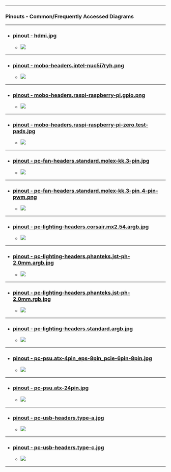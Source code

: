 <!-- ------------------------------------------------------------ ---

This file (on GitHub):   https://github.com/mcavallo-git/Coding/tree/main/pinouts/README.md

--- ------------------------------------------------------------- -->

***

### Pinouts - Common/Frequently Accessed Diagrams

***

- ### [pinout - hdmi.jpg](https://www.veritlabs.com/itresources/diagrams/hdmi_pinout.gif)
  - <img src="pinout - hdmi.jpg" />

***

- ### [pinout - mobo-headers.intel-nuc5i7ryh.png](https://www.intel.com/content/www/us/en/support/articles/000006933/intel-nuc.html)
  - <img src="https://github.com/mcavallo-git/Coding/raw/main/pinouts/pinout - mobo-headers.intel-nuc5i7ryh.png" />

***

- ### [pinout - mobo-headers.raspi-raspberry-pi.gpio.png](https://www.raspberrypi.com/documentation/computers/raspberry-pi.html)
  - <img src="https://github.com/mcavallo-git/Coding/raw/main/pinouts/pinout - mobo-headers.raspi-raspberry-pi.gpio.png" />

***

- ### [pinout - mobo-headers.raspi-raspberry-pi-zero.test-pads.jpg](https://www.raspberrypi.com/documentation/computers/raspberry-pi.html)
  - <img src="https://github.com/mcavallo-git/Coding/raw/main/pinouts/pinout - mobo-headers.raspi-raspberry-pi-zero.test-pads.jpg" />

***

- ### [pinout - pc-fan-headers.standard.molex-kk.3-pin.jpg](https://www.dell.com/community/image/serverpage/image-id/8636i1F8E1EC34080C415?v=1.0)
  - <img src="https://github.com/mcavallo-git/Coding/raw/main/pinouts/pinout - pc-fan-headers.standard.molex-kk.3-pin.jpg" />

***

- ### [pinout - pc-fan-headers.standard.molex-kk.3-pin_4-pin-pwm.png](https://www.arctic.de/us/faq/detail/what-is-the-pin-assignment)
  - <img src="https://github.com/mcavallo-git/Coding/raw/main/pinouts/pinout - pc-fan-headers.standard.molex-kk.3-pin_4-pin-pwm.png" />

***

- ### [pinout - pc-lighting-headers.corsair.mx2.54.argb.jpg](https://github.com/mcavallo-git/Coding/blob/main/README.md)
  - <img src="https://github.com/mcavallo-git/Coding/raw/main/pinouts/pinout - pc-lighting-headers.corsair.mx2.54.argb.jpg" />

***

- ### [pinout - pc-lighting-headers.phanteks.jst-ph-2.0mm.argb.jpg](https://github.com/mcavallo-git/Coding/blob/main/README.md)
  - <img src="https://github.com/mcavallo-git/Coding/raw/main/pinouts/pinout - pc-lighting-headers.phanteks.jst-ph-2.0mm.argb.jpg" />

***

- ### [pinout - pc-lighting-headers.phanteks.jst-ph-2.0mm.rgb.jpg](https://github.com/mcavallo-git/Coding/blob/main/README.md)
  - <img src="https://github.com/mcavallo-git/Coding/raw/main/pinouts/pinout - pc-lighting-headers.phanteks.jst-ph-2.0mm.rgb.jpg" />

***

- ### [pinout - pc-lighting-headers.standard.argb.jpg](https://www.instructables.com/Arduino-Controlled-ARGB-LED-Fan)
  - <img src="https://github.com/mcavallo-git/Coding/raw/main/pinouts/pinout - pc-lighting-headers.standard.argb.jpg" />

***

- ### [pinout - pc-psu.atx-4pin_eps-8pin_pcie-6pin-8pin.jpg](https://electronics.stackexchange.com/q/465726)
  - <img src="https://github.com/mcavallo-git/Coding/raw/main/pinouts/pinout - pc-psu.atx-4pin_eps-8pin_pcie-6pin-8pin.jpg" />

***

- ### [pinout - pc-psu.atx-24pin.jpg](https://www.lifewire.com/thmb/6YH6BMOfXnyhMgxQ-qU8yIOFqP4=/2200x1467/filters:fill(auto,1)/atx-24-pin-12v-power-supply-pinout-2624578-bd809482596447b7afa7c63232719560.png)
  - <img src="https://github.com/mcavallo-git/Coding/raw/main/pinouts/pinout - pc-psu.atx-24pin.jpg" />

***

- ### [pinout - pc-usb-headers.type-a.jpg](https://i.stack.imgur.com/3ybBV.jpg)
  - <img src="https://github.com/mcavallo-git/Coding/raw/main/pinouts/pinout - pc-usb-headers.type-a.jpg" />

***

- ### [pinout - pc-usb-headers.type-c.jpg](https://en.wikipedia.org/wiki/USB#Connector_type_quick_reference)
  - <img src="https://github.com/mcavallo-git/Coding/raw/main/pinouts/pinout - pc-usb-headers.type-c.jpg" />

***